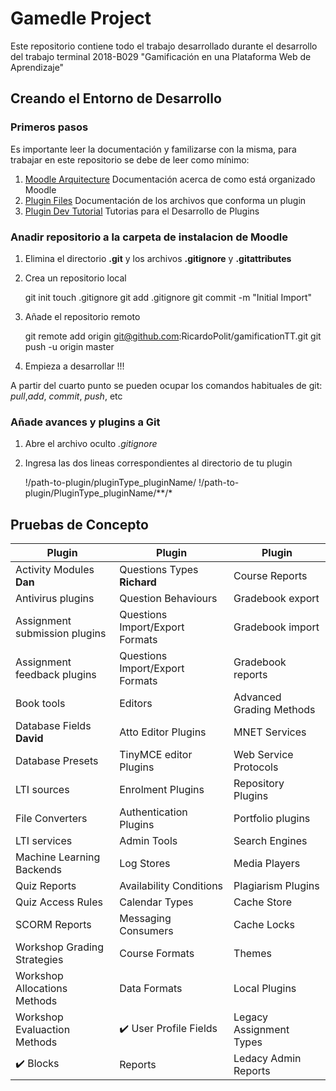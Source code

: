 # Gamedle Project

Este repositorio contiene todo el trabajo desarrollado durante el desarrollo del trabajo terminal 2018-B029 "Gamificación en una Plataforma Web de Aprendizaje"

## Creando el Entorno de Desarrollo

### Primeros pasos

Es importante leer la documentación y familizarse con la misma, para trabajar en este repositorio se debe de leer como mínimo:

1. [Moodle Arquitecture](https://docs.moodle.org/dev/Moodle_architecture) Documentación acerca de como está organizado Moodle
2. [Plugin Files](https://docs.moodle.org/dev/Plugin_files#db.2Finstall.xml) Documentación de los archivos que conforma un plugin
3. [Plugin Dev Tutorial](https://docs.moodle.org/dev/Tutorial) Tutorias para el Desarrollo de Plugins


### Anadir repositorio a la carpeta de instalacion de Moodle

1. Elimina el directorio **.git** y los archivos **.gitignore** y **.gitattributes**
2. Crea un repositorio local

    git init
    touch .gitignore
    git add .gitignore
    git commit -m "Initial Import"

3. Añade el repositorio remoto

    git remote add origin git@github.com:RicardoPolit/gamificationTT.git
    git push -u origin master

4. Empieza a desarrollar !!!

A partir del cuarto punto se pueden ocupar los comandos habituales de git: *pull*,*add*, *commit*, *push*, etc


### Añade avances y plugins a Git

1. Abre el archivo oculto *.gitignore*
2. Ingresa las dos lineas correspondientes al directorio de tu plugin

    !/path-to-plugin/pluginType_pluginName/
    !/path-to-plugin/PluginType_pluginName/**/*

## Pruebas de Concepto
| Plugin                                           | Plugin                                              | Plugin                                      |
| ------------------------------------------------ | --------------------------------------------------- | ------------------------------------------- |
|                    Activity Modules **Dan**      |                    Questions Types **Richard**      |                    Course Reports           |
|                    Antivirus plugins             |                    Question Behaviours              |                    Gradebook export         |
|                    Assignment submission plugins |                    Questions Import/Export Formats  |                    Gradebook import         |
|                    Assignment feedback plugins   |                    Questions Import/Export Formats  |                    Gradebook reports        |
|                    Book tools                    |                    Editors                          |                    Advanced Grading Methods |
|                    Database Fields **David**     |                    Atto Editor Plugins              |                    MNET Services            |
|                    Database Presets              |                    TinyMCE editor Plugins           |                    Web Service Protocols    |
|                    LTI sources                   |                    Enrolment Plugins                |                    Repository Plugins       |
|                    File Converters               |                    Authentication Plugins           |                    Portfolio plugins        |
|                    LTI services                  |                    Admin Tools                      |                    Search Engines           |
|                    Machine Learning Backends     |                    Log Stores                       |                    Media Players            |
|                    Quiz Reports                  |                    Availability Conditions          |                    Plagiarism Plugins       |
|                    Quiz Access Rules             |                    Calendar Types                   |                    Cache Store              |
|                    SCORM Reports                 |                    Messaging Consumers              |                    Cache Locks              |
|                    Workshop Grading Strategies   |                    Course Formats                   |                    Themes                   |
|                    Workshop Allocations Methods  |                    Data Formats                     |                    Local Plugins            |
|                    Workshop Evaluaction Methods  | :heavy_check_mark: User Profile Fields              |                    Legacy Assignment Types  |
| :heavy_check_mark: Blocks                        |                    Reports                          |                    Ledacy Admin Reports     |



